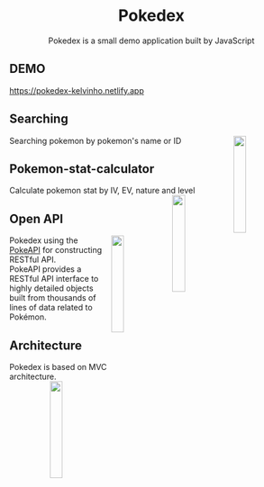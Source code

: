 <h1 align="center">Pokedex</h1>

<p align="center">
Pokedex is a small demo application built by JavaScript<br>
</p>

## DEMO
https://pokedex-kelvinho.netlify.app

## Searching
Searching pokemon by pokemon's name or ID
<img src="https://user-images.githubusercontent.com/15214136/112500569-75d58a00-8dc3-11eb-8914-7d39dc03c28c.PNG"  align="right" width="21%">

## Pokemon-stat-calculator
Calculate pokemon stat by IV, EV, nature and level
<img src="https://user-images.githubusercontent.com/15214136/112500577-7706b700-8dc3-11eb-826a-1817a76a2bbd.PNG"  align="right" width="21%">

## Open API
<img src="https://user-images.githubusercontent.com/24237865/83422649-d1b1d980-a464-11ea-8c91-a24fdf89cd6b.png" align="right" width="21%"/>

Pokedex using the [PokeAPI](https://pokeapi.co/) for constructing RESTful API.<br>
PokeAPI provides a RESTful API interface to highly detailed objects built from thousands of lines of data related to Pokémon.

## Architecture
Pokedex is based on MVC architecture.
<img src="https://upload.wikimedia.org/wikipedia/commons/thumb/a/a0/MVC-Process.svg/1200px-MVC-Process.svg.png" align="right" width="21%">

